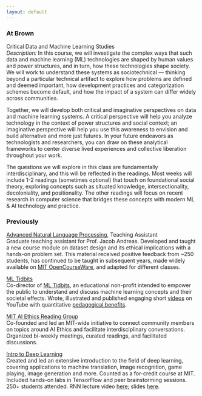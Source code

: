 ```yaml
---
layout: default
---
```


### At Brown 

<span class='paper-title'>Critical Data and Machine Learning Studies</span>\
_Description:_ In this course, we will investigate the complex ways that such data and machine learning (ML) technologies are shaped by human values and power structures, and in turn, how these technologies shape society.  We will work to understand these systems as sociotechnical — thinking beyond a particular technical artifact to explore how problems are defined and deemed important, how development practices and categorization schemes become default, and how the impact of a system can differ widely across communities.

Together, we will develop both critical and imaginative perspectives on data and machine learning systems.  A critical perspective will help you analyze technology in the context of power structures and social context; an imaginative perspective will help you use this awareness to envision and build alternative and more just futures.  In your future endeavors as technologists and researchers, you can draw on these analytical frameworks to center diverse lived experiences and collective liberation throughout your work. 

The questions we will explore in this class are fundamentally interdisciplinary, and this will be reflected in the readings.  Most weeks will include 1-2 readings (sometimes optional) that touch on foundational social theory, exploring concepts such as situated knowledge, intersectionality, decoloniality, and positionality.  The other readings will focus on recent research in computer science that bridges these concepts with modern ML & AI technology and practice.  

### Previously 
<span class='paper-title'>[Advanced Natural Language Processing](https://www.mit.edu/~jda/teaching/6.864/sp21), Teaching Assistant</span>\
Graduate teaching assistant for Prof. Jacob Andreas. Developed and taught a new course module on dataset design and its ethical implications with a hands-on problem set. This material received positive feedback from ~250 students, has continued to be taught in subsequent years, made widely available on [MIT OpenCourseWare](https://ocw.mit.edu/courses/res-tll-008-social-and-ethical-responsibilities-of-computing-serc-fall-2021/pages/ai-algorithms/quantitative-methods-for-natural-language-processing/), and adapted for different classes.

<span class='paper-title'>[ML Tidbits](https://youtube.com/c/mltidbits)</span>\
Co-director of [ML Tidbits](https://mltidbits.github.io/), an educational non-profit intended to empower the public to understand and discuss machine learning concepts and their societal effects. Wrote, illustrated and published engaging short [videos](https://www.youtube.com/watch?v=ZmBUnJ7lGvQ&t=8s) on YouTube with quantitative [pedagogical benefits](https://mltidbits.github.io/ml_tidbits.pdf).

<span class='paper-title'>[MIT AI Ethics Reading Group](https://mitaiethics.github.io/)</span>\
Co-founded and led an MIT-wide initiative to connect community members on topics around AI Ethics and facilitate interdisciplinary conversations. Organized bi-weekly meetings, curated readings, and facilitated discussions.

<span class='paper-title'>[Intro to Deep Learning](http://introtodeeplearning.com/2017)</span>\
Created and led an extensive introduction to the field of deep learning, covering applications to machine translation, image recognition, game playing, image generation and more. Counted as a for-credit course at MIT. Included hands-on labs in TensorFlow and peer brainstorming sessions. 250+ students attended.  RNN lecture video [here](https://www.youtube.com/watch?v=CznICCPa63Q); slides [here](http://introtodeeplearning.com/2018/materials/2018_6S191_Lecture2.pdf).

